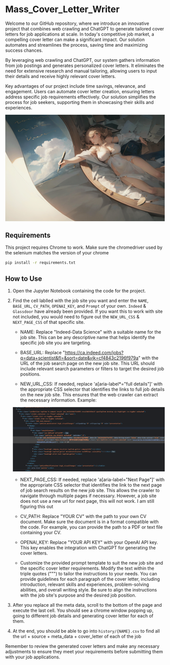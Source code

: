 # Mass_Cover_Letter_Writer

Welcome to our GitHub repository, where we introduce an innovative project that combines web crawling and ChatGPT to generate tailored cover letters for job applications at scale. In today's competitive job market, a compelling cover letter can make a significant impact. Our solution automates and streamlines the process, saving time and maximizing success chances.

By leveraging web crawling and ChatGPT, our system gathers information from job postings and generates personalized cover letters. It eliminates the need for extensive research and manual tailoring, allowing users to input their details and receive highly relevant cover letters.

Key advantages of our project include time savings, relevance, and engagement. Users can automate cover letter creation, ensuring letters address specific job requirements effectively. Our solution simplifies the process for job seekers, supporting them in showcasing their skills and experiences.

![Cover Image](./public/cover_letter_writer_art.png)

## Requirements

This project requires Chrome to work. Make sure the chromedriver used by the selenium matches the version of your chrome

```bat
pip install -r requirements.txt
```

## How to Use

1. Open the Jupyter Notebook containing the code for the project.

2. Find the cell lablled with the job site you want and enter the `NAME`, `BASE_URL`, `CV_PATH`, `OPENAI_KEY`, and `Prompt` of your own. `Indeed` & `Glassdoor` have already been provided. If you want this to work with site not included, you would need to figure out the `NEW_URL_CSS` & `NEXT_PAGE_CSS` of that specific site.

	- NAME: Replace "Indeed-Data Science" with a suitable name for the job site. This can be any descriptive name that helps identify the specific job site you are targeting.

	- BASE_URL: Replace "https://ca.indeed.com/jobs?q=data+scientist&fl=&sort=date&vjk=cf4843c2196f979a" with the URL of the job search page on the new job site. This URL should include relevant search parameters or filters to target the desired job positions.

	- NEW_URL_CSS: If needed, replace 'a[aria-label*="full details"]' with the appropriate CSS selector that identifies the links to full job details on the new job site. This ensures that the web crawler can extract the necessary information. Example:

	![Job Detail](./public/Link_of_Job_Detail.png)

	- NEXT_PAGE_CSS: If needed, replace 'a[aria-label="Next Page"]' with the appropriate CSS selector that identifies the link to the next page of job search results on the new job site. This allows the crawler to navigate through multiple pages if necessary. However, a job site does not use a new url for next page, this will not work. I am still figuring this out

	- CV_PATH: Replace "YOUR CV" with the path to your own CV document. Make sure the document is in a format compatible with the code. For example, you can provide the path to a PDF or text file containing your CV.

	- OPENAI_KEY: Replace "YOUR API KEY" with your OpenAI API key. This key enables the integration with ChatGPT for generating the cover letters.

	- Customize the provided prompt template to suit the new job site and the specific cover letter requirements. Modify the text within the triple quotes (""") to tailor the instructions to your needs. You can provide guidelines for each paragraph of the cover letter, including introduction, relevant skills and experiences, problem-solving abilities, and overall writing style. Be sure to align the instructions with the job site's purpose and the desired job position.

3. After you replace all the meta data, scroll to the bottom of the page and execute the last cell. You should see a chrome window popping up, going to different job details and generating cover letter for each of them.

4. At the end, you should be able to go into ```history/{NAME}.csv``` to find all the url + source + meta_data + cover_letter of each of the job

Remember to review the generated cover letters and make any necessary adjustments to ensure they meet your requirements before submitting them with your job applications.
